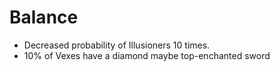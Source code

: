 # Balance
* Decreased probability of Illusioners 10 times.
* 10% of Vexes have a diamond maybe top-enchanted sword